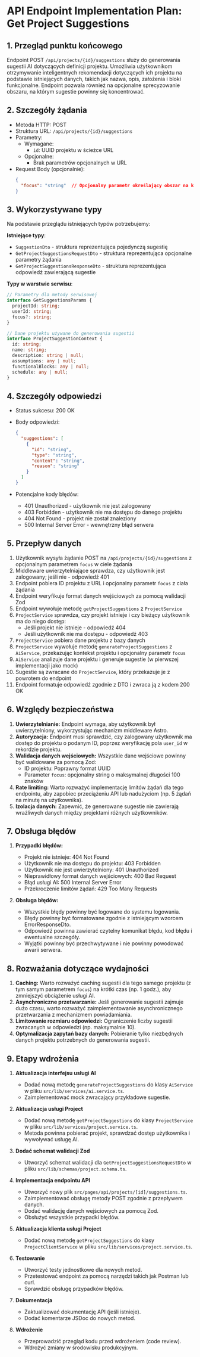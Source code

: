 # API Endpoint Implementation Plan: Get Project Suggestions

## 1. Przegląd punktu końcowego
Endpoint POST `/api/projects/{id}/suggestions` służy do generowania sugestii AI dotyczących definicji projektu. Umożliwia użytkownikom otrzymywanie inteligentnych rekomendacji dotyczących ich projektu na podstawie istniejących danych, takich jak nazwa, opis, założenia i bloki funkcjonalne. Endpoint pozwala również na opcjonalne sprecyzowanie obszaru, na którym sugestie powinny się koncentrować.

## 2. Szczegóły żądania
- Metoda HTTP: POST
- Struktura URL: `/api/projects/{id}/suggestions`
- Parametry:
  - Wymagane: 
    - `id`: UUID projektu w ścieżce URL
  - Opcjonalne:
    - Brak parametrów opcjonalnych w URL
- Request Body (opcjonalnie):
  ```json
  {
    "focus": "string"  // Opcjonalny parametr określający obszar na którym mają się skupić sugestie
  }
  ```

## 3. Wykorzystywane typy
Na podstawie przeglądu istniejących typów potrzebujemy:

**Istniejące typy**:
- `SuggestionDto` - struktura reprezentująca pojedynczą sugestię
- `GetProjectSuggestionsRequestDto` - struktura reprezentująca opcjonalne parametry żądania
- `GetProjectSuggestionsResponseDto` - struktura reprezentująca odpowiedź zawierającą sugestie

**Typy w warstwie serwisu**:
```typescript
// Parametry dla metody serwisowej
interface GetSuggestionsParams {
  projectId: string; 
  userId: string;
  focus?: string;
}

// Dane projektu używane do generowania sugestii
interface ProjectSuggestionContext {
  id: string;
  name: string;
  description: string | null;
  assumptions: any | null;
  functionalBlocks: any | null;
  schedule: any | null;
}
```

## 4. Szczegóły odpowiedzi
- Status sukcesu: 200 OK
- Body odpowiedzi:
  ```json
  {
    "suggestions": [
      {
        "id": "string",
        "type": "string",
        "content": "string",
        "reason": "string"
      }
    ]
  }
  ```

- Potencjalne kody błędów:
  - 401 Unauthorized - użytkownik nie jest zalogowany
  - 403 Forbidden - użytkownik nie ma dostępu do danego projektu
  - 404 Not Found - projekt nie został znaleziony
  - 500 Internal Server Error - wewnętrzny błąd serwera

## 5. Przepływ danych
1. Użytkownik wysyła żądanie POST na `/api/projects/{id}/suggestions` z opcjonalnym parametrem `focus` w ciele żądania
2. Middleware uwierzytelniające sprawdza, czy użytkownik jest zalogowany; jeśli nie - odpowiedź 401
3. Endpoint pobiera ID projektu z URL i opcjonalny parametr `focus` z ciała żądania
4. Endpoint weryfikuje format danych wejściowych za pomocą walidacji Zod
5. Endpoint wywołuje metodę `getProjectSuggestions` z `ProjectService`
6. `ProjectService` sprawdza, czy projekt istnieje i czy bieżący użytkownik ma do niego dostęp:
   - Jeśli projekt nie istnieje - odpowiedź 404
   - Jeśli użytkownik nie ma dostępu - odpowiedź 403
7. `ProjectService` pobiera dane projektu z bazy danych
8. `ProjectService` wywołuje metodę `generateProjectSuggestions` z `AiService`, przekazując kontekst projektu i opcjonalny parametr `focus`
9. `AiService` analizuje dane projektu i generuje sugestie (w pierwszej implementacji jako mock)
10. Sugestie są zwracane do `ProjectService`, który przekazuje je z powrotem do endpoint
11. Endpoint formatuje odpowiedź zgodnie z DTO i zwraca ją z kodem 200 OK

## 6. Względy bezpieczeństwa
1. **Uwierzytelnianie:** Endpoint wymaga, aby użytkownik był uwierzytelniony, wykorzystując mechanizm middleware Astro.
2. **Autoryzacja:** Endpoint musi sprawdzić, czy zalogowany użytkownik ma dostęp do projektu o podanym ID, poprzez weryfikację pola `user_id` w rekordzie projektu.
3. **Walidacja danych wejściowych:** Wszystkie dane wejściowe powinny być walidowane za pomocą Zod:
   - ID projektu: Poprawny format UUID
   - Parameter `focus`: opcjonalny string o maksymalnej długości 100 znaków
4. **Rate limiting:** Warto rozważyć implementację limitów żądań dla tego endpointu, aby zapobiec przeciążeniu API lub nadużyciom (np. 5 żądań na minutę na użytkownika).
5. **Izolacja danych:** Zapewnić, że generowane sugestie nie zawierają wrażliwych danych między projektami różnych użytkowników.

## 7. Obsługa błędów
1. **Przypadki błędów:**
   - Projekt nie istnieje: 404 Not Found
   - Użytkownik nie ma dostępu do projektu: 403 Forbidden
   - Użytkownik nie jest uwierzytelniony: 401 Unauthorized
   - Nieprawidłowy format danych wejściowych: 400 Bad Request
   - Błąd usługi AI: 500 Internal Server Error
   - Przekroczenie limitów żądań: 429 Too Many Requests

2. **Obsługa błędów:**
   - Wszystkie błędy powinny być logowane do systemu logowania.
   - Błędy powinny być formatowane zgodnie z istniejącym wzorcem ErrorResponseDto.
   - Odpowiedź powinna zawierać czytelny komunikat błędu, kod błędu i ewentualne szczegóły.
   - Wyjątki powinny być przechwytywane i nie powinny powodować awarii serwera.

## 8. Rozważania dotyczące wydajności
1. **Caching:** Warto rozważyć caching sugestii dla tego samego projektu (z tym samym parametrem `focus`) na krótki czas (np. 1 godz.), aby zmniejszyć obciążenie usługi AI.
2. **Asynchroniczne przetwarzanie:** Jeśli generowanie sugestii zajmuje dużo czasu, warto rozważyć zaimplementowanie asynchronicznego przetwarzania z mechanizmem powiadamiania.
3. **Limitowanie rozmiaru odpowiedzi:** Ograniczenie liczby sugestii zwracanych w odpowiedzi (np. maksymalnie 10).
4. **Optymalizacja zapytań bazy danych:** Pobieranie tylko niezbędnych danych projektu potrzebnych do generowania sugestii.

## 9. Etapy wdrożenia
1. **Aktualizacja interfejsu usługi AI**
   - Dodać nową metodę `generateProjectSuggestions` do klasy `AiService` w pliku `src/lib/services/ai.service.ts`.
   - Zaimplementować mock zwracający przykładowe sugestie.

2. **Aktualizacja usługi Project**
   - Dodać nową metodę `getProjectSuggestions` do klasy `ProjectService` w pliku `src/lib/services/project.service.ts`.
   - Metoda powinna pobierać projekt, sprawdzać dostęp użytkownika i wywoływać usługę AI.

3. **Dodać schemat walidacji Zod**
   - Utworzyć schemat walidacji dla `GetProjectSuggestionsRequestDto` w pliku `src/lib/schemas/project.schema.ts`.

4. **Implementacja endpointu API**
   - Utworzyć nowy plik `src/pages/api/projects/[id]/suggestions.ts`.
   - Zaimplementować obsługę metody POST zgodnie z przepływem danych.
   - Dodać walidację danych wejściowych za pomocą Zod.
   - Obsłużyć wszystkie przypadki błędów.

5. **Aktualizacja klienta usługi Project**
   - Dodać nową metodę `getProjectSuggestions` do klasy `ProjectClientService` w pliku `src/lib/services/project.service.ts`.

6. **Testowanie**
   - Utworzyć testy jednostkowe dla nowych metod.
   - Przetestować endpoint za pomocą narzędzi takich jak Postman lub curl.
   - Sprawdzić obsługę przypadków błędów.

7. **Dokumentacja**
   - Zaktualizować dokumentację API (jeśli istnieje).
   - Dodać komentarze JSDoc do nowych metod.

8. **Wdrożenie**
   - Przeprowadzić przegląd kodu przed wdrożeniem (code review).
   - Wdrożyć zmiany w środowisku produkcyjnym.